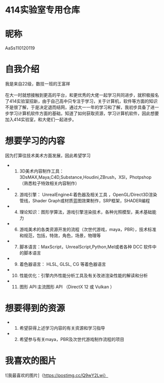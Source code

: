 # 414实验室专用仓库
# 昵称
AaSs110120119
# 自我介绍
我是来自22级，数技一班的王富祥 <br/>     
在大一时就想接触到更高的平台，和更优秀的大佬一起学习共同进步，就积极报名了414实验室招新，由于自己高中只专注于学习，关于计算机，软件等方面的知识不是很了解，于是决定退而结网，通过大一一年的学习和了解，我初步具备了进一步学习计算机软件方面的基础，知道了如何获取资源，学习计算机软件，因此想要加入414实验室，和大佬们一起进步。     
# 想要学习的内容     
因为打算往技术美术方面发展，因此希望学习 <br/>    
- 1. 3D美术内容制作工具：3DsMAX,Maya,C4D,Substance,Houdini,ZBrush，XSI，Photpshop（熟悉粒子特效相关内容制作）
- 2. 游戏引擎： UnrealEngine4:着色器及相关工具 ，OpenGL/Direct3D渲染管线，Shader Graph或材质蓝图效果制作，SRP框架，SHADER编程
- 4. 理论知识：图形学算法，游戏引擎渲染技术，各种光照模型，美术基础能力
- 6. 游戏美术的各类资源开发的流程（次世代游戏，maya，PBR），技术标准和规范，包括，特效，角色，场景，物理等
- 7. 脚本语言：MaxScript，UnrealScript,Python,Mel或者各种 DCC 软件中的脚本语言
- 9. 着色器语言：  HLSL, GLSL, CG 等着色器语言
- 10. 性能优化：引擎内外性能分析工具及有关改进渲染性能的解读和分析
- 11. 图形 API:主流图形 API （DirectX 12 或 Vulkan ） 
# 想要得到的资源
- 1. 希望获得上述学习内容的有关资源和学习指导
- 2. 希望参与有关maya，PBR及次世代游戏制作流程的项目
# 我喜欢的图片
![我最喜欢的图片]（https://postimg.cc/Q9wY2Lwj）





